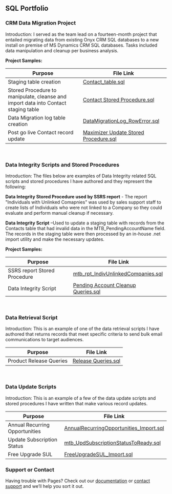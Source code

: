 ## SQL Portfolio

### CRM Data Migration Project

Introduction: 
I served as the team lead on a fourteen-month project that entailed migrating data from existing Onyx CRM SQL databases to a new install on premise of MS Dynamics CRM SQL databases. Tasks included data manipulation and cleanup per business analysis.  


**Project Samples:**

| Purpose          | File Link |
| -------------------    | ------------- |
| Staging table creation | [Contact_table.sql](https://github.com/cbmurph510/Data-Migration/blob/master/dbo.Contact_table.sql)  |
| Stored Procedure to manipulate, cleanse and import data into Contact staging table  | [Contact Stored Procedure.sql](https://github.com/cbmurph510/Data-Migration/blob/master/dbo.Contact.sql)  |
| Data Migration log table creation | [DataMigrationLog_RowError.sql](https://github.com/cbmurph510/Data-Migration/blob/master/dbo.DataMigrationLog_RowError.sql)  |
| Post go live Contact record update | [Maximizer Update Stored Procedure.sql](https://github.com/cbmurph510/Data-Migration/blob/master/dbo.Maximizer_Update.sql)  |

<BR/>


### Data Integrity Scripts and Stored Procedures

Introduction: 
The files below are examples of Data Integrity related SQL scripts and stored procedures I have authored and they represent the following:

**Data Integrity Stored Procedure used by SSRS report** - The report "Individuals with Unlinked Comapnies" was used by sales support staff to create lists of Individuals who were not linked to a Company so they could evaluate and perform manual cleanup if necessary.

**Data Integrity Script** –Used to update a staging table with records from the Contacts table that had invalid data in the MTB_PendingAccountName field.  The records in the staging table were then processed by an in-house .net import utility and make the necessary updates. 

**Project Samples:**

| Purpose          | File Link |
| -------------------    | ------------- |
| SSRS report Stored Procedure | [mtb_rpt_IndivUnlinkedCompanies.sql](https://github.com/cbmurph510/DIG/blob/master/dbo.mtb_rpt_IndivUnlinkedCompanies.sql)                 |
| Data Integrity Script |  [Pending Account Cleanup Queries.sql](https://github.com/cbmurph510/DIG/blob/master/Pending%20Acct%20Cleanup%20Queries.sql)               |

<BR/>

### Data Retrieval Script

Introduction: 
This is an example of one of the data retrieval scripts I have authored that returns records that meet specific criteria to send bulk email communications to target audiences. 

| Purpose          | File Link |
| -------------------    | ------------- |
| Product Release Queries | [Release Queries.sql](https://github.com/cbmurph510/DIG/blob/master/Release%20Queries.sql)          

<BR/>

### Data Update Scripts

Introduction: 
This is an example of a few of the data update scripts and stored procedures I have written that make various record updates. 

| Purpose          | File Link |
| -------------------    | ------------- |
| Annual Recurring Opportunities | [AnnualRecurringOpportunities_Import.sql](https://github.com/cbmurph510/Data-Updates/blob/master/AnnualRecurringOpportunities_Import.sql)   
| Update Subscription Status | [mtb_UpdSubscriptionStatusToReady.sql](https://github.com/cbmurph510/Data-Updates/blob/master/mtb_UpdSubscriptionStatusToReady.sql) 
| Free Upgrade SUL   | [FreeUpgradeSUL_Import.sql](https://github.com/cbmurph510/Data-Updates/blob/master/FreeUpgradeSUL_Import.sql)   







### Support or Contact

Having trouble with Pages? Check out our [documentation](https://help.github.com/categories/github-pages-basics/) or [contact support](https://github.com/contact) and we’ll help you sort it out.
